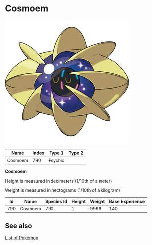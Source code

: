 # Cosmoem


![Cosmoem](images/790.png)

| **Name** | **Index** | **Type 1** | **Type 2** |
|----|----|----|----|
| Cosmoem | 790 | Psychic  |  |

**Cosmoem** 


Height is measured in decimeters (1/10th of a meter)

Weight is measured in hectograms (1/10th of a kilogram)

| **Id** | **Name** | **Species Id** | **Height** | **Weight** | **Base Experience** |
|--------|----------|----------------|------------|------------|---------------------|
| 790 | Cosmoem | 790 | 1 | 9999 | 140 |


## See also

[List of Pokémon](../pokemon.md)
